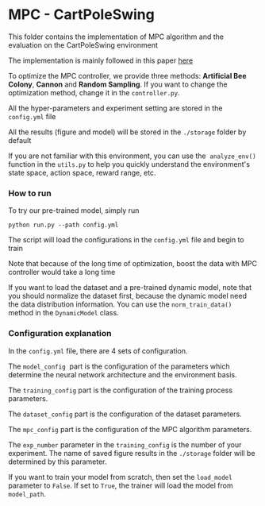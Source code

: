 # MPC - CartPoleSwing
This folder contains the implementation of MPC algorithm and the evaluation on the CartPoleSwing environment

The implementation is mainly followed in this paper [here](https://ieeexplore.ieee.org/abstract/document/8463189)

To optimize the MPC controller, we provide three methods: **Artificial Bee Colony**, **Cannon** and **Random Sampling**. If you want to change the optimization method, change it in the ```controller.py```.

All the hyper-parameters and experiment setting are stored in the ```config.yml``` file

All the results (figure and model) will be stored in the ```./storage``` folder by default

If you are not familiar with this environment, you can use the  `analyze_env()`  function in the `utils.py` to help you quickly understand the environment's state space, action space, reward range, etc.

### How to run

To try our pre-trained model, simply run

```angularjs
python run.py --path config.yml
```
The script will load the configurations in the ```config.yml``` file and begin to train

Note that because of the long time of optimization, boost the data with MPC controller would take a long time

If you want to load the dataset and a pre-trained dynamic model, note that you should normalize the dataset first, because the dynamic model need the data distribution information.
You can use the `norm_train_data()` method in the `DynamicModel` class.
### Configuration explanation

In the ```config.yml``` file, there are 4 sets of configuration.

The `model_config`  part is the configuration of the parameters which determine the neural network architecture and the environment basis.

The `training_config` part is the configuration of the training process parameters.

The `dataset_config` part is the configuration of the dataset parameters.

The `mpc_config` part is the configuration of the MPC algorithm parameters.

The `exp_number` parameter in the `training_config` is the number of your experiment. The name of saved figure results in the `./storage` folder will be determined by this parameter.

If you want to train your model from scratch, then set the `load_model` parameter to `False`. If set to `True`, the trainer will load the model from `model_path`.
